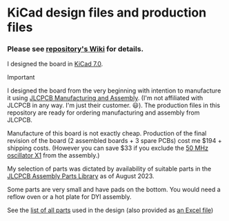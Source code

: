 # KiCad design files and production files

### Please see [repository's Wiki](https://github.com/viktor-nikolov/MicroZed-carrier-board/wiki/1.-HW-design) for details.

I designed the board in [KiCad 7.0](https://www.kicad.org/).

> [!IMPORTANT]
> 
> I designed the board from the very beginning with intention to manufacture it using [JLCPCB Manufacturing and Assembly](https://jlcpcb.com/capabilities/pcb-assembly-capabilities). (I'm not affiliated with JLCPCB in any way. I'm just their customer. :smiley:). The production files in this repository are ready for ordering manufacturing and assembly from JLCPCB. 
> 
> Manufacture of this board is not exactly cheap. Production of the final revision of the board (2 assembled boards + 3 spare PCBs) cost me $194 + shipping costs. (However you can save $33 if you exclude the [50 MHz oscillator X1](https://jlcpcb.com/partdetail/Xtaltq-NT0503DH3I507BN50/C2920832) from the assembly.)
> 
> My selection of parts was dictated by availability of suitable parts in the [JLCPCB Assembly Parts Library](http://jlcpcb.com/parts) as of August 2023.
> 
> Some parts are very small and have pads on the bottom. You would need a reflow oven or a hot plate for DYI assembly.

See the [list of all parts](MicroZed_carrier_board_v4_parts.pdf) used in the design (also provided as [an Excel file](MicroZed_carrier_board_v4_parts.xlsx))
